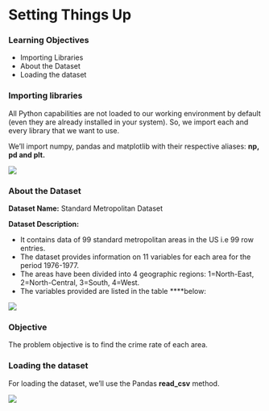 # Setting Things Up

### Learning Objectives

* Importing Libraries
* About the Dataset 
* Loading the dataset

### Importing libraries

All Python capabilities are not loaded to our working environment by default \(even they are already installed in your system\). So, we import each and every library that we want to use.

We’ll import numpy, pandas and matplotlib with their respective aliases: **np, pd and plt.**

![](https://lh4.googleusercontent.com/UTOqqcqRCUEjH602g-tIL1VNeI62EHCsD5w72ewlwVuYeZ3WVdez6k4MGeckUIv25Z9kUp07Tnx2AoFgNpx2AAS4ON7xBbj18uBhVOE1cQcLJrsZ8nyaRXOHs3McVE_fbb74RGnMz6c=s0)

### About the Dataset 

**Dataset Name:** Standard Metropolitan Dataset

**Dataset Description:**

* It contains data of 99 standard metropolitan areas in the US i.e 99 row entries.
* The dataset provides information on 11 variables for each area for the period 1976-1977.
* The areas have been divided into 4 geographic regions: 1=North-East, 2=North-Central, 3=South, 4=West. 
* The variables provided are listed in the table ****below:

![](https://lh6.googleusercontent.com/j4OpQocO-GeVUvKDMmLp03xReXVfJbh4ygXg5Nui4kjBJqDdMQ4OKOxPa7P5ZXL-7nsjaYnoy1DYP-Lk4G85-f1EUQSARyMZgCn5xgOvIaLa5HnPbJ1wlRgOmHMM7ypaZ5Dv8nJgEX0=s0)

### Objective

The problem objective is to find the crime rate of each area.

### Loading the dataset

For loading the dataset, we’ll use the Pandas **read\_csv** method.

![](https://lh5.googleusercontent.com/f8DCc3VPUVmROLj85MGv_xAjPkJK6BLfM3zVPKyzvzbwS7ZxuAOruofpdJl8tcSh3ID1f_vszH79sreV6Zs1NxqpO0MzgKotd3XKPFOIpuZ8R-hy-RgjbuCp-BCU9s9-3xOjnAaVnwo=s0)

